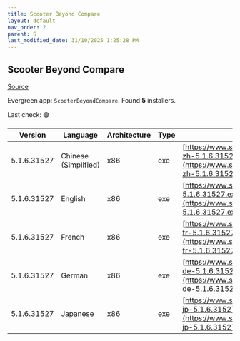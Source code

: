 ```yaml
---
title: Scooter Beyond Compare
layout: default
nav_order: 2
parent: S
last_modified_date: 31/10/2025 1:25:28 PM
---
```


## Scooter Beyond Compare

[Source](https://scootersoftware.com/)

Evergreen app: `ScooterBeyondCompare`. Found **5** installers.

Last check: 🟢

| Version     | Language             | Architecture | Type | URI                                                                                                                        |
| ----------- | -------------------- | ------------ | ---- | -------------------------------------------------------------------------------------------------------------------------- |
| 5.1.6.31527 | Chinese (Simplified) | x86          | exe  | [https://www.scootersoftware.com/BCompare-zh-5.1.6.31527.exe](https://www.scootersoftware.com/BCompare-zh-5.1.6.31527.exe) |
| 5.1.6.31527 | English              | x86          | exe  | [https://www.scootersoftware.com/BCompare-5.1.6.31527.exe](https://www.scootersoftware.com/BCompare-5.1.6.31527.exe)       |
| 5.1.6.31527 | French               | x86          | exe  | [https://www.scootersoftware.com/BCompare-fr-5.1.6.31527.exe](https://www.scootersoftware.com/BCompare-fr-5.1.6.31527.exe) |
| 5.1.6.31527 | German               | x86          | exe  | [https://www.scootersoftware.com/BCompare-de-5.1.6.31527.exe](https://www.scootersoftware.com/BCompare-de-5.1.6.31527.exe) |
| 5.1.6.31527 | Japanese             | x86          | exe  | [https://www.scootersoftware.com/BCompare-jp-5.1.6.31527.exe](https://www.scootersoftware.com/BCompare-jp-5.1.6.31527.exe) |
